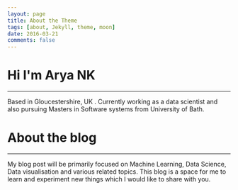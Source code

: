 ```yaml
---
layout: page
title: About the Theme
tags: [about, Jekyll, theme, moon]
date: 2016-03-21
comments: false
---
```

    
# Hi  I'm Arya NK
---
Based in Gloucestershire, UK . Currently working as a data scientist and also pursuing Masters in Software systems from University of Bath. 

# About the blog
---
My blog post will be primarily focused on Machine Learning, Data Science, Data visualisation and various related topics. This blog is a space for me to learn and experiment new things which I would like to share with you.
